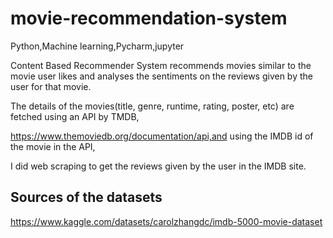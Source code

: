 # movie-recommendation-system
Python,Machine learning,Pycharm,jupyter

Content Based Recommender System recommends movies similar to the movie user likes and analyses the sentiments on the reviews given by the user for that movie.

The details of the movies(title, genre, runtime, rating, poster, etc) are fetched using an API by TMDB,

https://www.themoviedb.org/documentation/api,and using the IMDB id of the movie in the API,

I did web scraping to get the reviews given by the user in the IMDB site.

## Sources of the datasets
https://www.kaggle.com/datasets/carolzhangdc/imdb-5000-movie-dataset
